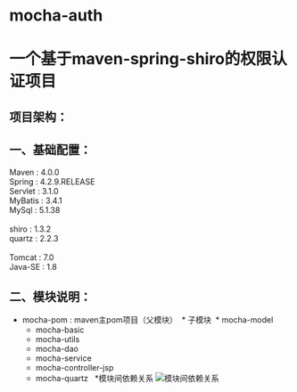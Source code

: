 # mocha-auth
一个基于maven-spring-shiro的权限认证项目
===
项目架构：
-- 

一、基础配置：
--
Maven : 4.0.0 <br>
Spring : 4.2.9.RELEASE <br>
Servlet : 3.1.0 <br>
MyBatis : 3.4.1 <br>
MySql : 5.1.38 <br>
 <br>
shiro : 1.3.2 <br>
quartz : 2.2.3 <br>
 <br>
Tomcat : 7.0 <br>
Java-SE : 1.8 <br>

二、模块说明：
--
* mocha-pom : maven主pom项目（父模块）
  * 子模块
  * <module>mocha-model</module>
  * <module>mocha-basic</module>
  * <module>mocha-utils</module>
  * <module>mocha-dao</module>
  * <module>mocha-service</module>
  * <module>mocha-controller-jsp</module>
  * <module>mocha-quartz</module>
  
*模块间依赖关系
![模块间依赖关系](http://www.baidu.com/img/bdlogo.gif) 
